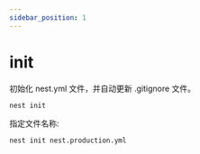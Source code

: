 ```yaml
---
sidebar_position: 1
---
```


# init

初始化 nest.yml 文件，并自动更新 .gitignore 文件。

```
nest init
```

指定文件名称:

```
nest init nest.production.yml
```

